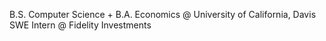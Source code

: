B.S. Computer Science + B.A. Economics @ University of California, Davis
SWE Intern @ Fidelity Investments

